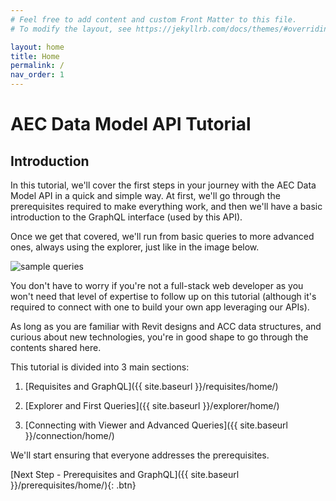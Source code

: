 ```yaml
---
# Feel free to add content and custom Front Matter to this file.
# To modify the layout, see https://jekyllrb.com/docs/themes/#overriding-theme-defaults

layout: home
title: Home
permalink: /
nav_order: 1
---
```


# AEC Data Model API Tutorial

## Introduction

In this tutorial, we'll cover the first steps in your journey with the AEC Data Model API in a quick and simple way. At first, we'll go through the prerequisites required to make everything work, and then we'll have a basic introduction to the GraphQL interface (used by this API).

Once we get that covered, we'll run from basic queries to more advanced ones, always using the explorer, just like in the image below.

![sample queries](../../assets/images/samplequery.gif)

<!-- ![sample queries](./assets/images/samplequery.gif) -->

You don't have to worry if you're not a full-stack web developer as you won't need that level of expertise to follow up on this tutorial (although it's required to connect with one to build your own app leveraging our APIs).

As long as you are familiar with Revit designs and ACC data structures, and curious about new technologies, you're in good shape to go through the contents shared here.

This tutorial is divided into 3 main sections:

1. [Requisites and GraphQL]({{ site.baseurl }}/requisites/home/)

2. [Explorer and First Queries]({{ site.baseurl }}/explorer/home/)

3. [Connecting with Viewer and Advanced Queries]({{ site.baseurl }}/connection/home/)

We'll start ensuring that everyone addresses the prerequisites.

[Next Step - Prerequisites and GraphQL]({{ site.baseurl }}/prerequisites/home/){: .btn}
